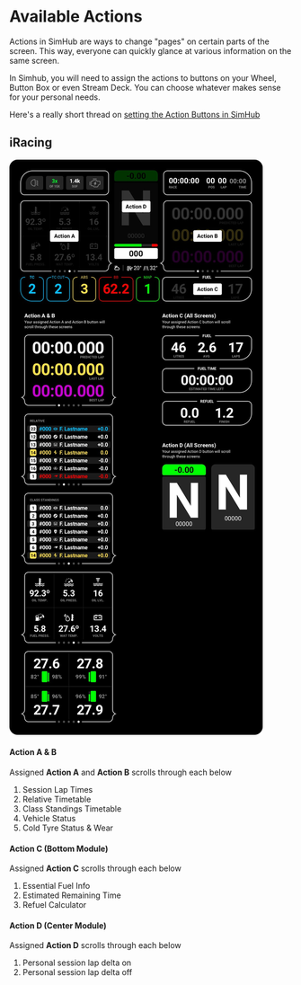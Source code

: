 # Available Actions

Actions in SimHub are ways to change "pages" on certain parts of the screen. This way, everyone can quickly glance at various information on the same screen.

In Simhub, you will need to assign the actions to buttons on your Wheel, Button Box or even Stream Deck. You can choose whatever makes sense for your personal needs.

Here's a really short thread on [setting the Action Buttons in SimHub](https://www.simhubdash.com/community-2/postid/1392/) 

## iRacing

![Primary Screen](../images/PrimaryActions-iRacing.jpg)

#### Action A & B
Assigned **Action A** and **Action B** scrolls through each below

1. Session Lap Times
2. Relative Timetable
3. Class Standings Timetable
4. Vehicle Status
5. Cold Tyre Status & Wear

#### Action C (Bottom Module)
Assigned **Action C** scrolls through each below

1. Essential Fuel Info
2. Estimated Remaining Time
3. Refuel Calculator

#### Action D (Center Module)
Assigned **Action D** scrolls through each below

1. Personal session lap delta on 
2. Personal session lap delta off